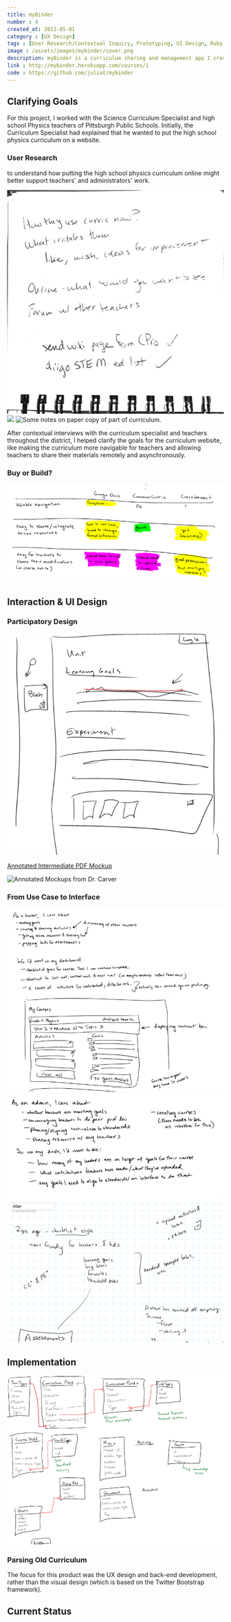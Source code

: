 ```yaml
---
title: myBinder
number : 4
created_at: 2012-05-01
category : [UX Design]
tags : [User Research/Contextual Inquiry, Prototyping, UI Design, Ruby on Rails Development, Database Design]
image : /assets/images/mybinder/cover.png
description: myBinder is a curriculum sharing and management app I created for/with administrators and teachers at Pittsburgh Public Schools. 
link : http://mybinder.herokuapp.com/courses/1
code : https://github.com/juliat/mybinder
---
```


## Clarifying Goals

For this project, I worked with the Science Curriculum Specialist and high school Physics teachers of Pittsburgh Public Schools. Initially, the Curriculum Specialist had explained that he wanted to put the high school physics curriculum on a website.

### User Research

to understand how putting the high school physics curriculum online might better support teachers' and administrators' work.

![](/assets/images/mybinder/focus-questions.png)
![](/assets/images/mybinder/Pps-interview-notes_Page_2.png)
![Some notes on paper copy of part of curriculum.](annot-old-curric-doc.JPG)

After contextual interviews with the curriculum specialist and teachers throughout the district, I helped clarify the goals for the curriculum website, like making the curriculum more navigable for teachers and allowing teachers to share their materials remotely and asynchronously.

### Buy or Build?

![Summary notes on other systems I reviewed.](/assets/images/mybinder/competitive-analysis.png)


## Interaction & UI Design

### Participatory Design

![Drawing co-created with a teacher.](/assets/images/mybinder/collab-sketch-with-allan-finch.png)

[Annotated Intermediate PDF Mockup](/assets/pdf/mybinder-annotated-intermediate-pdf-mockup.pdf)

![Annotated Mockups from Dr. Carver](/assets/images/mybinder/an-mu-3.JPG)

### From Use Case to Interface

![](/assets/images/mybinder/notes-and-sketch-for-teacher-dash.png)
![](/assets/images/mybinder/notes-on-admin-dash.png)
![Notes about how curriculum was in past (on paper).](/assets/images/mybinder/snippet-of-notes-from-interview-with-allan-finch.png)


## Implementation

![](/assets/images/mybinder/initial-erd-sketch.png)

### Parsing Old Curriculum

The focus for this product was the UX design and back-end development, rather than the visual design (which is based on the Twitter Bootstrap framework).

## Current Status


